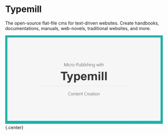 # Typemill

The open-source flat-file cms for text-driven websites. Create handbooks, documentations, manuals, web-novels, traditional websites, and more.

![](media/live/youtube-6i2-uv88gke.jpeg){.center}

